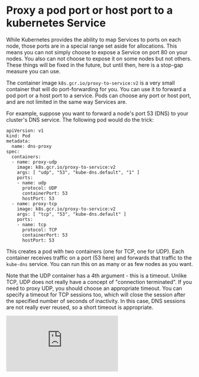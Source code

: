# Proxy a pod port or host port to a kubernetes Service

While Kubernetes provides the ability to map Services to ports on each node,
those ports are in a special range set aside for allocations.  This means you
can not simply choose to expose a Service on port 80 on your nodes.  You
also can not choose to expose it on some nodes but not others.  These things
will be fixed in the future, but until then, here is a stop-gap measure you can
use.

The container image `k8s.gcr.io/proxy-to-service:v2` is a very
small container that will do port-forwarding for you.  You can use it to
forward a pod port or a host port to a service.  Pods can choose any port or
host port, and are not limited in the same way Services are.

For example, suppose you want to forward a node's port 53 (DNS) to your
cluster's DNS service.  The following pod would do the trick:

```
apiVersion: v1
kind: Pod
metadata:
  name: dns-proxy
spec:
  containers:
  - name: proxy-udp
    image: k8s.gcr.io/proxy-to-service:v2
    args: [ "udp", "53", "kube-dns.default", "1" ]
    ports:
    - name: udp
      protocol: UDP
      containerPort: 53
      hostPort: 53
  - name: proxy-tcp
    image: k8s.gcr.io/proxy-to-service:v2
    args: [ "tcp", "53", "kube-dns.default" ]
    ports:
    - name: tcp
      protocol: TCP
      containerPort: 53
      hostPort: 53
```

This creates a pod with two containers (one for TCP, one for UDP).  Each
container receives traffic on a port (53 here) and forwards that traffic to the
`kube-dns` service.  You can run this on as many or as few nodes as you want.

Note that the UDP container has a 4th argument - this is a timeout.  Unlike
TCP, UDP does not really have a concept of "connection terminated".  If you
need to proxy UDP, you should choose an appropriate timeout.  You can specify a
timeout for TCP sessions too, which will close the session after the specified
number of seconds of inactivity.  In this case, DNS sessions are not really
ever reused, so a short timeout is appropriate.


[![Analytics](https://kubernetes-site.appspot.com/UA-36037335-10/GitHub/contrib/for-demos/proxy-to-service/README.md?pixel)]()
